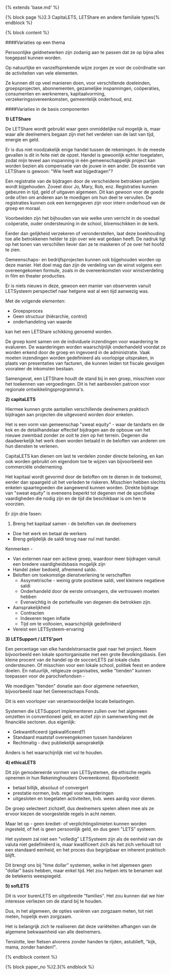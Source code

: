 {% extends 'base.md' %}

{% block page %}2.3 CapitaLETS, LETShare en andere familiale types{% endblock %}

{% block content %}

####Variaties op een thema

Persoonlijke geldnetwerken zijn zodanig aan te passen dat ze op bijna alles toegepast
kunnen worden. 

Op natuurlijke en vanzelfsprekende wijze zorgen ze voor de coördinatie van de activiteiten 
van vele elementen.

Ze kunnen dit op veel manieren doen, voor verschillende doeleinden, groepsprojecten, 
abonnementen, gezamelijke inspanningen, coöperaties, consumenten en werknemers, 
kapitaalvorming, verzekeringsovereenkomsten, gemeentelijk onderhoud, enz. 

####Variaties in de basis componenten

**1) LETShare**

De LETShare wordt gebruikt waar geen onmiddelijke ruil mogelijk is, maar waar alle
deelnemers begaan zijn met het verdelen van de last van tijd, energie en geld.

Er is dus niet noodzakelijk enige handel tussen de rekeningen. In de meeste
gevallen is dit in feite niet de opzet. Handel is gewoonlijk echter toegelaten, zodat
mijn teveel aan inspanning in één gemeenschappelijk project kan worden bezien
als compensatie van de jouwe in een ander.
De essentie van LETShare is gewoon: "Wie heeft wat bijgedragen"?

Een registratie van de bijdragen door de verscheidene betrokken partijen wordt
bijgehouden. Zoveel door Jo, Mary, Rob, enz. Registraties kunnen gebeuren in
tijd, geld of uitgaven algemeen. Dit kan gewoon voor de goede orde of/en om
anderen aan te moedigen om hun deel te vervullen. De registraties kunnen ook
een kerngegeven zijn voor intern onderhoud van de groep en moraal.

Voorbeelden zijn het bijhouden van wie welke uren verricht in de voedsel
coöperatie, ouder ondersteuning in de school, bloemschikken in de kerk.

Eerder dan gelijkheid verzekeren of veronderstellen, laat deze boekhouding
toe alle betrokkenen helder te zijn over wie wat gedaan heeft. De nadruk ligt
op het tonen van verschillen liever dan ze te maskeren of ze over het hoofd
te zien.

Gemeenschaps- en bedrijfsprojecten kunnen ook bijgehouden worden op deze manier.
Het doel mag dan zijn de verdeling van de winst volgens een overeengekomen formule,
zoals in de overeenkomsten voor winstverdeling in film en theater producties.

Er is niets nieuws in deze, gewoon een manier van observeren vanuit LETSysteem
perspectief naar hetgene wat al een tijd aanwezig was.

Met de volgende elementen:

* Groepsproces
* Geen structuur (hiërarchie, control)
* onderhandeling van waarde

kan het een LETShare schikking genoemd worden.

De groep komt samen om de individuele inzendingen voor waardering te evalueren.
De waarderingen worden waarschijnlijk onderhandeld voordat ze worden erkend door
de groep en ingevoerd in de administratie. Vaak moeten inzendingen worden
gedefinieerd als voorlopige uitspraken, in plaats van presentaties van facturen,
die kunnen leiden tot fiscale gevolgen vooraleer de inkomsten bestaan.

Samengevat, een LETShare houdt de stand bij in een groep, misschien voor het
toekennen van vergoedingen. Dit is het aanbevolen patroon voor regionale
ontwikkelingsprogramma's.

**2) capitaLETS** 

Hiermee kunnen grote aantallen verschillende deelnemers praktisch
bijdragen aan projecten die uitgevoerd worden door enkelen.

Het is een vorm van gemeenschap "sweat equity" - waar de tandarts en de kok
en de detailhandelaar effectief bijdragen aan de opbouw van het nieuwe
zwembad zonder ze ooit te zien op het terrein. Degenen die daadwerkelijk
het werk doen worden betaald in de beloften van anderen om hun diensten te verlenen.

CapitaLETS kan dienen om last te verdelen zonder directe beloning, en
kan ook worden gebruikt om eigendom toe te wijzen van bijvoorbeeld een commerciële
onderneming.

Het kapitaal wordt gevormd door de beloften om te dienen in de toekomst, eerder
dan spaargeld uit het verleden te riskeren. Misschien hebben slechts enkelen spaartegoeden
die aangewend kunnen worden. Direkte bijdrage van "sweat equity" is eveneens beperkt
tot degenen met de specifieke vaardigheden die nodig zijn en de tijd die beschikbaar
is om hen te voorzien.

Er zijn drie fasen:

1. Breng het kapitaal samen - de beloften van de deelnemers
*  Doe het werk en betaal de werkers
*  Breng gelijdelijk de saldi terug naar nul met handel.

Kenmerken -

* Van externen naar een actieve groep, waardoor meer bijdragen vanuit een bredere vaardigheidsbasis mogelijk zijn
* Handel zeker bedoeld, afnemend saldo.
* Beloften om toekomstige dienstverlening te verschaffen
   * Assymetrische - weinig grote positieve saldi, veel kleinere negatieve saldi
   * Onderhandeld door de eerste ontvangers, die vertrouwen moeten hebben
   * Evenwichtig in de portefeuille van degenen die betrokken zijn.
* Aansprakelijkheid 
   * Contracten
   * Indexeren tegen inflatie
   * Tijd om te voltooien, waarschijnlijk gedefiniëerd
* Vereist een LETSysteem-ervaring

**3) LETSupport  / LETS'port**

Een percentage van elke handelstransactie gaat naar het project.
Neem bijvoorbeeld een lokale sportorganisatie met een grote
Bevolkingsbasis. Een kleine procent van de handel op de soccerLETS
zal lokale clubs ondersteunen. Of misschien voor een lokale school, politiek
feest en andere doelen. En natuurlijk, religieuze organisaties, welke
"tienden" kunnen toepassen voor de parochiefondsen -

We moedigen "tienden" donatie aan door algemene netwerken, bijvoorbeeld
naar het Gemeenschaps Fonds.

Dit is een voorloper van verantwoordelijke locale belastingen.

Systemen die LETSupport implementeren zullen over het algemeen 
omzetten in conventioneel geld, en actief zijn in samenwerking 
met de financiële sectoren. dus eigenlijk:

* Gekwantificeerd (gekwalificeerd?)
* Standaard maatstaf overeengekomen tussen handelaren
* Rechtmatig - dwz publiekelijk aansprakelijk

Anders is het waarschijnlijk niet vol te houden.

**4) ethicaLETS** 

Dit zijn gemodereerde vormen van LETSystemen, die ethische
regels opnemen in hun Rekeninghouders Overeenkomst. Bijvoorbeeld:

* betaal billijk, absoluut of convergert
* prestatie normen, bvb. regel voor waarderingen 
* uitgesloten en toegelaten activiteiten, bvb. wees aardig voor dieren.

De groep selecteert zichzelf, dus deelnemers spelen alleen mee als ze ervoor kiezen
de voorgestelde regels in acht nemen.

Maar let op - geen krediet- of verplichtingslimieten kunnen worden ingesteld, 
of het is geen persoonlijk geld, en dus geen "LETS" systeem.

Het systeem zal niet een "volledig" LETSysteem zijn als de eenheid van de valuta niet 
gedefiniëerd is, maar kwalificeert zich als het zich verhoudt tot een standaard eenheid,
en het proces dus begrijpbaar en inherent praktisch blijft. 

Dit brengt ons bij "time dollar" systemen, welke in het algemeen geen "dollar" basis hebben,
maar enkel tijd. Het zou helpen iets te benamen wat de betekenis weespiegeld.


**5) sofLETS** 

Dit is voor burenLETS en uitgebreide "families". Het zou kunnen dat we
hier interesse verliezen om de stand bij te houden. 

Dus, in het algemeen, de opties variëren van zorgzaam meten, tot niet
meten, hopelijk even zorgzaam.

Het is belangrijk zich te realiseren dat deze variëteiten afhangen van de
algemene bekwaamheid van alle deelnemers. 

Tenslotte, leer fietsen alvorens zonder handen te rijden, astublieft, "kijk, mama, zonder handen!".

{% endblock content %}

{% block paper_no %}2.3{% endblock %}

